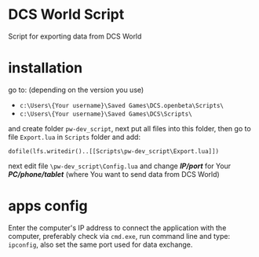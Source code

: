 # DCS World Script

Script for exporting data from DCS World

# installation

go to: (depending on the version you use)
* `c:\Users\{Your username}\Saved Games\DCS.openbeta\Scripts\` 
* `c:\Users\{Your username}\Saved Games\DCS\Scripts\`


and create folder `pw-dev_script`, next put all files into this folder,
then go to file `Export.lua` in `Scripts` folder and add:

`dofile(lfs.writedir()..[[Scripts\pw-dev_script\Export.lua]])`

next edit file `\pw-dev_script\Config.lua` and change ***IP/port*** for Your ***PC/phone/tablet*** (where You want to send data from DCS World)

# apps config

Enter the computer's IP address to connect the application with the computer, preferably check via `cmd.exe`, run command line and type: `ipconfig`, also set the same port used for data exchange.
